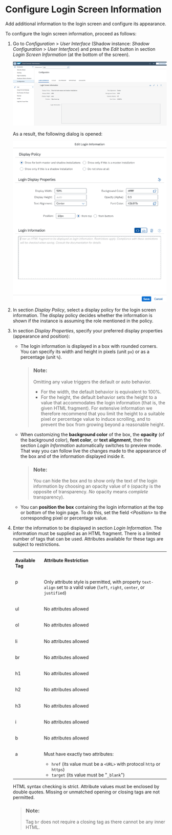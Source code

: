 <!-- loio916df5b825494bc087a5a619e741eeef -->

# Configure Login Screen Information

Add additional information to the login screen and configure its appearance.

To configure the login screen information, proceed as follows:

1.  Go to *Configuration* \> *User Interface* \(Shadow instance: *Shadow Configuration* \> *User Interface*\) and press the *Edit* button in section *Login Screen Information* \(at the bottom of the screen\).

    ![](images/SCC_Login_Screen_Config_1_9dd458b.png)

    As a result, the following dialog is opened:

    ![](images/SCC_Login_Screen_Config_2_557f443.png)

2.  In section *Display Policy*, select a display policy for the login screen information. The display policy decides whether the information is shown if the instance is assuming the role mentioned in the policy.
3.  In section *Display Properties*, specify your preferred display properties \(appearance and position\):
    -   The login information is displayed in a box with rounded corners. You can specify its width and height in pixels \(unit `px`\) or as a percentage \(unit `%`\).

        > ### Note:  
        > Omitting any value triggers the default or auto behavior.
        > 
        > -   For the width, the default behavior is equivalent to 100%.
        > -   For the height, the default behavior sets the height to a value that accommodates the login information \(that is, the given HTML fragment\). For extensive information we therefore recommend that you limit the height to a suitable pixel or percentage value to induce scrolling, and to prevent the box from growing beyond a reasonable height.


    -   When customizing the **background color** of the box, the **opacity** \(of the background color\), **font color**, or **text alignment**, then the section *Login Information* automatically switches to preview mode. That way you can follow live the changes made to the appearance of the box and of the information displayed inside it.

        > ### Note:  
        > You can hide the box and to show only the text of the login information by choosing an opacity value of `0` \(opacity is the opposite of transparency. *No* opacity means *complete* transparency\).


    -   You can **position the box** containing the login information at the top or bottom of the login page. To do this, set the field *<Position\>* to the corresponding pixel or percentage value.

4.  Enter the information to be displayed in section *Login Information*. The information must be supplied as an HTML fragment. There is a limited number of tags that can be used. Attributes available for these tags are subject to restrictions.


    <table>
    <tr>
    <th valign="top">

    Available Tag
    
    </th>
    <th valign="top">

    Attribute Restriction
    
    </th>
    </tr>
    <tr>
    <td valign="top">
    
    p
    
    </td>
    <td valign="top">
    
    Only attribute style is permitted, with property `text-align` set to a valid value \(`left`, `right`, `center`, or `justified`\)
    
    </td>
    </tr>
    <tr>
    <td valign="top">
    
    ul
    
    </td>
    <td valign="top">
    
    No attributes allowed
    
    </td>
    </tr>
    <tr>
    <td valign="top">
    
    ol
    
    </td>
    <td valign="top">
    
    No attributes allowed
    
    </td>
    </tr>
    <tr>
    <td valign="top">
    
    li
    
    </td>
    <td valign="top">
    
    No attributes allowed
    
    </td>
    </tr>
    <tr>
    <td valign="top">
    
    br
    
    </td>
    <td valign="top">
    
    No attributes allowed
    
    </td>
    </tr>
    <tr>
    <td valign="top">
    
    h1
    
    </td>
    <td valign="top">
    
    No attributes allowed
    
    </td>
    </tr>
    <tr>
    <td valign="top">
    
    h2
    
    </td>
    <td valign="top">
    
    No attributes allowed
    
    </td>
    </tr>
    <tr>
    <td valign="top">
    
    h3
    
    </td>
    <td valign="top">
    
    No attributes allowed
    
    </td>
    </tr>
    <tr>
    <td valign="top">
    
    i
    
    </td>
    <td valign="top">
    
    No attributes allowed
    
    </td>
    </tr>
    <tr>
    <td valign="top">
    
    b
    
    </td>
    <td valign="top">
    
    No attributes allowed
    
    </td>
    </tr>
    <tr>
    <td valign="top">
    
    a
    
    </td>
    <td valign="top">
    
    Must have exactly two attributes:

    -   `href` \(its value must be a `<URL>` with protocol `http` or `https`\)
    -   `target` \(its value must be "`_blank`"\)


    
    </td>
    </tr>
    </table>
    
    HTML syntax checking is strict. Attribute values must be enclosed by double quotes. Missing or unmatched opening or closing tags are not permitted.

    > ### Note:  
    > Tag `br` does not require a closing tag as there cannot be any inner HTML.


